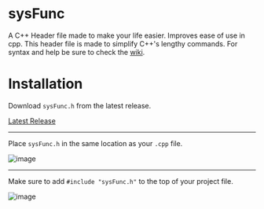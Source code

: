 # sysFunc
A C++ Header file made to make your life easier.
Improves ease of use in cpp.
This header file is made to simplify C++'s lengthy commands.
For syntax and help be sure to check the [wiki](https://github.com/jasontheone111/sysFunc/wiki).
# Installation
Download `sysFunc.h` from the latest release.

[Latest Release](https://github.com/jasontheone111/sysFunc/releases/latest)

---

Place `sysFunc.h` in the same location as your `.cpp` file.

![image](https://github.com/jasontheone111/sysFunc/assets/78160470/eef9bd71-3f31-4e06-b429-4873302bce40)

---

Make sure to add `#include "sysFunc.h"` to the top of your project file.

![image](https://github.com/jasontheone111/sysFunc/assets/78160470/f1790f13-4375-45fd-a286-94405ad09752)

